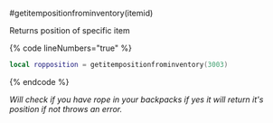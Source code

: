 #getitempositionfrominventory(itemid)

Returns position of specific item

{% code lineNumbers="true" %}
```lua
local ropposition = getitempositionfrominventory(3003)
```
{% endcode %}

_Will check if you have rope in your backpacks if yes it will return it's position if not throws an error._